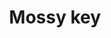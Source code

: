 ---
layout: item
title: Mossy key
item-id: 22374
datatable: true
id: 22374
name: "Mossy key"
monsters:
  - id: 2090
    name: "Moss giant"
    combat_level: 42
    wiki_url: "https://oldschool.runescape.wiki/w/Moss_giant#Level_42"
    drops:
      - quantity: "1"
        noted: false
        rarity: 0.006666666666666667
      - quantity: "1"
        noted: false
        rarity: 0.008333333333333333
    image: "https://oldschool.runescape.wiki/images/6/61/Moss_giant.png?3c6c6"
  - id: 8195
    name: "Bryophyta"
    combat_level: 128
    wiki_url: "https://oldschool.runescape.wiki/w/Bryophyta"
    drops:
      - quantity: "1"
        noted: false
        rarity: 0.0625
    image: "https://oldschool.runescape.wiki/images/8/86/Bryophyta.png?090fd"
---